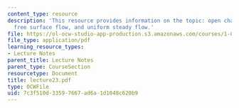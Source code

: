 ```yaml
---
content_type: resource
description: 'This resource provides information on the topic: open channel flow or
  free surface flow, and uniform steady flow.'
file: https://ol-ocw-studio-app-production.s3.amazonaws.com/courses/1-060-engineering-mechanics-ii-spring-2006/7c3f510d33597667ad6a1d1048c620b9_lecture23.pdf
file_type: application/pdf
learning_resource_types:
- Lecture Notes
parent_title: Lecture Notes
parent_type: CourseSection
resourcetype: Document
title: lecture23.pdf
type: OCWFile
uid: 7c3f510d-3359-7667-ad6a-1d1048c620b9
---
```

